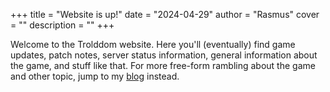 +++
title = "Website is up!"
date = "2024-04-29"
author = "Rasmus"
cover = ""
description = ""
+++

Welcome to the Trolddom website. Here you'll (eventually) find game updates, patch notes, server status information, general information about the game, and stuff like that. For more free-form rambling about the game and other topic, 
jump to my [blog](https://plantbasedgames.io/blog/) instead.